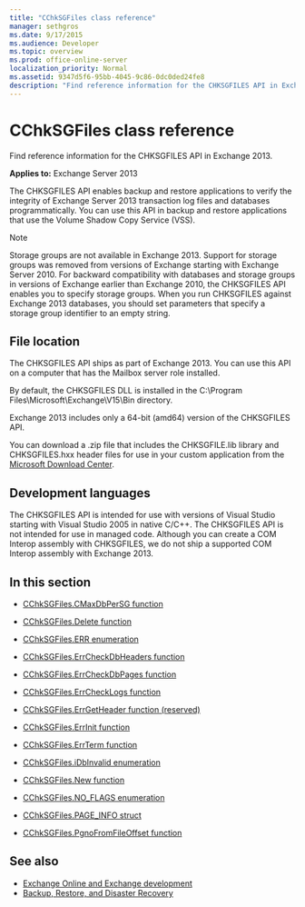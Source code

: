 ```yaml
---
title: "CChkSGFiles class reference"
manager: sethgros
ms.date: 9/17/2015
ms.audience: Developer
ms.topic: overview
ms.prod: office-online-server
localization_priority: Normal
ms.assetid: 9347d5f6-95bb-4045-9c86-0dc0ded24fe8
description: "Find reference information for the CHKSGFILES API in Exchange 2013."
---
```


# CChkSGFiles class reference

Find reference information for the CHKSGFILES API in Exchange 2013.
  
**Applies to:** Exchange Server 2013 
  
The CHKSGFILES API enables backup and restore applications to verify the integrity of Exchange Server 2013 transaction log files and databases programmatically. You can use this API in backup and restore applications that use the Volume Shadow Copy Service (VSS).
  
> [!NOTE]
> Storage groups are not available in Exchange 2013. Support for storage groups was removed from versions of Exchange starting with Exchange Server 2010. For backward compatibility with databases and storage groups in versions of Exchange earlier than Exchange 2010, the CHKSGFILES API enables you to specify storage groups. When you run CHKSGFILES against Exchange 2013 databases, you should set parameters that specify a storage group identifier to an empty string. 
  
## File location
<a name="bk_fileslocation"> </a>

The CHKSGFILES API ships as part of Exchange 2013. You can use this API on a computer that has the Mailbox server role installed. 
  
By default, the CHKSGFILES DLL is installed in the C:\Program Files\Microsoft\Exchange\V15\Bin directory.
  
Exchange 2013 includes only a 64-bit (amd64) version of the CHKSGFILES API. 
  
You can download a .zip file that includes the CHKSGFILE.lib library and CHKSGFILES.hxx header files for use in your custom application from the [Microsoft Download Center](http://www.microsoft.com/en-us/download/details.aspx?id=36802).
  
## Development languages
<a name="bk_developmentlanguages"> </a>

The CHKSGFILES API is intended for use with versions of Visual Studio starting with Visual Studio 2005 in native C/C++. The CHKSGFILES API is not intended for use in managed code. Although you can create a COM Interop assembly with CHKSGFILES, we do not ship a supported COM Interop assembly with Exchange 2013.
  
## In this section
<a name="bk_inthissection"> </a>

- [CChkSGFiles.CMaxDbPerSG function](cchksgfiles-cmaxdbpersg-function.md)
    
- [CChkSGFiles.Delete function](cchksgfiles-delete-function.md)
    
- [CChkSGFiles.ERR enumeration](cchksgfiles-err-enumeration.md)
    
- [CChkSGFiles.ErrCheckDbHeaders function](cchksgfiles-errcheckdbheaders-function.md)
    
- [CChkSGFiles.ErrCheckDbPages function](cchksgfiles-errcheckdbpages-function.md)
    
- [CChkSGFiles.ErrCheckLogs function](cchksgfiles-errchecklogs-function.md)
    
- [CChkSGFiles.ErrGetHeader function (reserved)](cchksgfiles-errgetheader-function-reserved.md)
    
- [CChkSGFiles.ErrInit function](cchksgfiles-errinit-function.md)
    
- [CChkSGFiles.ErrTerm function](cchksgfiles-errterm-function.md)
    
- [CChkSGFiles.iDbInvalid enumeration](cchksgfiles-idbinvalid-enumeration.md)
    
- [CChkSGFiles.New function](cchksgfiles-new-function.md)
    
- [CChkSGFiles.NO_FLAGS enumeration](cchksgfiles-no_flags-enumeration.md)
    
- [CChkSGFiles.PAGE_INFO struct](cchksgfiles-page_info-struct.md)
    
- [CChkSGFiles.PgnoFromFileOffset function](cchksgfiles-pgnofromfileoffset-function.md)
    
## See also

- [Exchange Online and Exchange development](../exchange-server-development.md)
- [Backup, Restore, and Disaster Recovery](http://technet.microsoft.com/en-us/library/dd876874)
    

